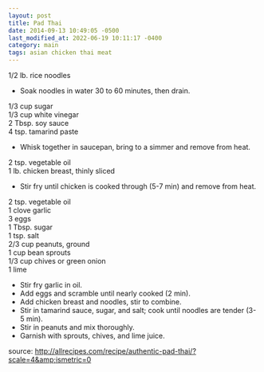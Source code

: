 ```yaml
---
layout: post
title: Pad Thai
date: 2014-09-13 10:49:05 -0500
last_modified_at: 2022-06-19 10:11:17 -0400
category: main
tags: asian chicken thai meat
---
```

1/2 lb. rice noodles  

  * Soak noodles in water 30 to 60 minutes, then drain.

1/3 cup sugar  
1/3 cup white vinegar  
2 Tbsp. soy sauce  
4 tsp. tamarind paste  

  * Whisk together in saucepan, bring to a simmer and remove from heat.

2 tsp. vegetable oil  
1 lb. chicken breast, thinly sliced  

  * Stir fry until chicken is cooked through (5-7 min) and remove from heat.

2 tsp. vegetable oil  
1 clove garlic  
3 eggs  
1 Tbsp. sugar  
1 tsp. salt  
2/3 cup peanuts, ground  
1 cup bean sprouts  
1/3 cup chives or green onion  
1 lime  

  * Stir fry garlic in oil.
  * Add eggs and scramble until nearly cooked (2 min).
  * Add chicken breast and noodles, stir to combine.
  * Stir in tamarind sauce, sugar, and salt; cook until noodles are tender (3-5 min).
  * Stir in peanuts and mix thoroughly.
  * Garnish with sprouts, chives, and lime juice.

source: http://allrecipes.com/recipe/authentic-pad-thai/?scale=4&amp;ismetric=0  
